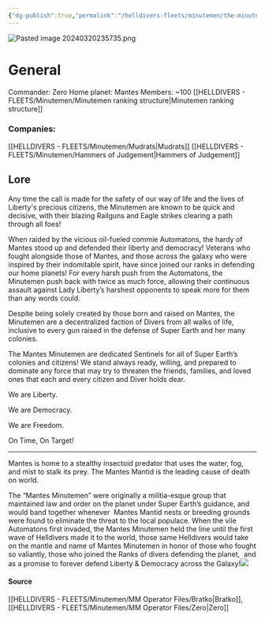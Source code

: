 ```yaml
---
{"dg-publish":true,"permalink":"/helldivers-fleets/minutemen/the-minutemen/","noteIcon":"","created":"2024-03-20T23:39:51.622+01:00","updated":"2024-03-23T23:28:26.005+01:00"}
---
```


![Pasted image 20240320235735.png](/img/user/Images/Pasted%20image%2020240320235735.png)

# General
Commander: Zero
Home planet: Mantes 
Members: ~100
[[HELLDIVERS - FLEETS/Minutemen/Minutemen ranking structure\|Minutemen ranking structure]] 

### Companies:
[[HELLDIVERS - FLEETS/Minutemen/Mudrats\|Mudrats]]
[[HELLDIVERS - FLEETS/Minutemen/Hammers of Judgement\|Hammers of Judgement]]

## Lore
Any time the call is made for the safety of our way of life and the lives of Liberty's precious citizens, the Minutemen are known to be quick and decisive, with their blazing Railguns and Eagle strikes clearing a path through all foes!

  

When raided by the vicious oil-fueled commie Automatons, the hardy of Mantes stood up and defended their liberty and democracy! Veterans who fought alongside those of Mantes, and those across the galaxy who were inspired by their indomitable spirit, have since joined our ranks in defending our home planets! For every harsh push from the Automatons, the Minutemen push back with twice as much force, allowing their continuous assault against Lady Liberty’s harshest opponents to speak more for them than any words could.

  

Despite being solely created by those born and raised on Mantes, the Minutemen are a decentralized faction of Divers from all walks of life, inclusive to every gun raised in the defense of Super Earth and her many colonies. 

  

The Mantes Minutemen are dedicated Sentinels for all of Super Earth’s colonies and citizens! We stand always ready, willing, and prepared to dominate any force that may try to threaten the friends, families, and loved ones that each and every citizen and Diver holds dear.

We are Liberty. 

We are Democracy.

We are Freedom.

  

On Time, On Target!

- - - -

Mantes is home to a stealthy insectoid predator that uses the water, fog, and mist to stalk its prey. The Mantes Mantid is the leading cause of death on world. 

The “Mantes Minutemen” were originally a militia-esque group that maintained law and order on the planet under Super Earth’s guidance, and would band together whenever  Mantes Mantid nests or breeding grounds were found to eliminate the threat to the local populace. When the vile Automatons first invaded, the Mantes Minutemen held the line until the first wave of Helldivers made it to the world, those same Helldivers would take on the mantle and name of Mantes Minutemen in honor of those who fought so valiantly, those who joined the Ranks of divers defending the planet,  and as a promise to forever defend Liberty & Democracy across the Galaxy!![](https://lh7-us.googleusercontent.com/-SWm59gfUPq3SxfC59hYkQK1JwGC4MKWPHN066ZtLPYvyExce3XMXlh6puKw6x6tzWPOWY8c51-Kyyv1Thk7_TF6tAbJQ3AZrCv-H4UnTW_U4Cw_JZqc1_dpgGApwaM6NjZaZbuoSbuSjvf75je_uA)

#### Source
[[HELLDIVERS - FLEETS/Minutemen/MM Operator Files/Bratko\|Bratko]], [[HELLDIVERS - FLEETS/Minutemen/MM Operator Files/Zero\|Zero]]